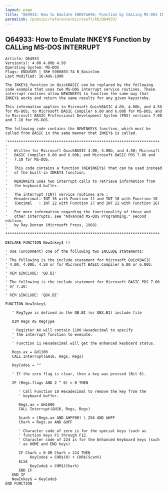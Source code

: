 ```yaml
---
layout: page
title: "Q64933: How to Emulate INKEY&#36; Function by CALLing MS-DOS INTERRUPT"
permalink: /pubs/pc/reference/microsoft/kb/Q64933/
---
```


## Q64933: How to Emulate INKEY&#36; Function by CALLing MS-DOS INTERRUPT

	Article: Q64933
	Version(s): 4.00 4.00b 4.50
	Operating System: MS-DOS
	Flags: ENDUSER | SR# S900803-74 B_BasicCom
	Last Modified: 16-AUG-1990
	
	The INKEY$ function in QuickBASIC can be replaced by the following
	code example that uses two MS-DOS interrupt service routines. These
	interrupt routines allow NEWINKEY$ to function the same way that
	INKEY$ works and return the same results for any given keystroke.
	
	This information applies to Microsoft QuickBASIC 4.00, 4.00b, and 4.50
	for MS-DOS; to Microsoft BASIC Compiler 6.00 and 6.00b for MS-DOS; and
	to Microsoft BASIC Professional Development System (PDS) versions 7.00
	and 7.10 for MS-DOS.
	
	The following code contains the NEWINKEY$ function, which must be
	called from BASIC in the same manner that INKEY$ is called.
	
	'********************************************************************
	'
	'   Written for Microsoft QuickBASIC 4.00, 4.00b, and 4.50; Microsoft
	'   BASIC Compiler 6.00 and 6.00b; and Microsoft BASIC PDS 7.00 and
	'   7.10 for MS-DOS.
	'
	'   This code contains a function (NEWINKEY$) that can be used instead
	'   of the built-in INKEY$ function.
	'
	'   NEWINKEY$ uses two interrupt calls to retrieve information from
	'   the keyboard buffer.
	'
	'   The interrupt (INT) service routines are :
	'   Hexadecimal: INT 16 with Function 11 and INT 16 with Function 10
	'   (Decimal   : INT 22 with Function 17 and INT 22 with Function 16)
	'
	'   For more information regarding the functionality of these and
	'   other interrupts, see "Advanced MS-DOS Programming," second edition,
	'   by Ray Duncan (Microsoft Press, 1988).
	' *********************************************************************
	
	DECLARE FUNCTION NewInkey$ ()
	
	' Use (uncomment) one of the following two INCLUDE statements:
	'
	' The following is the include statement for Microsoft QuickBASIC
	' 4.00, 4.00b, 4.50 or for Microsoft BASIC Compiler 6.00 or 6.00b:
	'
	' REM $INCLUDE: 'QB.BI'
	'
	' The following is the include statement for Microsoft BASIC PDS 7.00
	' or 7.10:
	'
	' REM $INCLUDE: 'QBX.BI'
	
	FUNCTION NewInkey$
	
	   ' RegType is defined in the QB.BI (or QBX.BI) include file
	
	   DIM Regs AS RegType
	
	   ' Register AX will contain 1100 Hexadecimal to specify
	   ' the interrupt function to execute.
	   '
	   ' Function 11 Hexadecimal will get the enhanced keyboard status.
	
	   Regs.ax = &H1100
	   CALL Interrupt(&H16, Regs, Regs)
	
	   KeyCode$ = ""
	
	   ' If the zero flag is clear, then a key was pressed (Bit 6).
	
	   IF (Regs.flags AND 2 ^ 6) = 0 THEN
	
	      ' Call Function 10 Hexadecimal to remove the key from the
	      ' keyboard buffer.
	
	      Regs.ax = &H1000
	      CALL Interrupt(&H16, Regs, Regs)
	
	      Scan% = (Regs.ax AND &HFF00) \ 256 AND &HFF
	      Char% = Regs.ax AND &HFF
	
	      ' Character code of zero is for the special keys (such as
	      ' function keys F1 through F12.
	      ' Character code of 224 is for the Enhanced Keyboard keys (such
	      ' as HOME and END keys)
	
	      IF Char% = 0 OR Char% = 224 THEN
	           KeyCode$ = CHR$(0) + CHR$(Scan%)
	      ELSE
	           KeyCode$ = CHR$(Char%)
	      END IF
	   END IF
	   NewInkey$ = KeyCode$
	END FUNCTION
